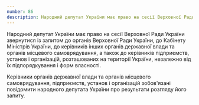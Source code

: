 ```yaml
---
number: 86
description: Народний депутат України має право на сесії Верховної Ради України звернутися із запитом до органів Верховної Ради України, до Кабінету Міністрів України, до керівників інших органів державної влади...
---
```


Народний депутат України має право на сесії Верховної Ради України звернутися із запитом до органів Верховної Ради
України, до Кабінету Міністрів України, до керівників інших органів державної влади та органів місцевого самоврядування,
а також до керівників підприємств, установ і організацій, розташованих на території України, незалежно від їх
підпорядкування і форм власності.

Керівники органів державної влади та органів місцевого самоврядування, підприємств, установ і організацій зобов'язані
повідомити народного депутата України про результати розгляду його запиту.
